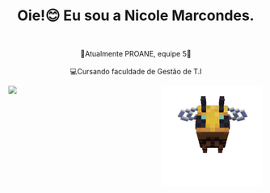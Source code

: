 <div align="center">
 <h1> Oie!😊 Eu sou a Nicole Marcondes.</h1><br>
</div>

 
<div >
<p align= "center"> 💙Atualmente PROANE, equipe 5💙<br>
<br>💻Cursando faculdade de Gestão de T.I </p>
  <img align="right" height="200vh" src="giithub img/bee minecraft.gif"  />
</div>



<picture>
  <source
    srcset="https://github-readme-stats.vercel.app/api?username=Ni15Marcondess&show_icons=true&theme=tokyonight"
    media="(prefers-color-scheme: dark)"
  />
  <source
    srcset="https://github-readme-stats.vercel.app/api?username=anuraghazra&show_icons=true"
    media="(prefers-color-scheme: light), (prefers-color-scheme: no-preference)"
  />
  <img src="https://github-readme-stats.vercel.app/api?username=anuraghazra&show_icons=true" />
</picture>


